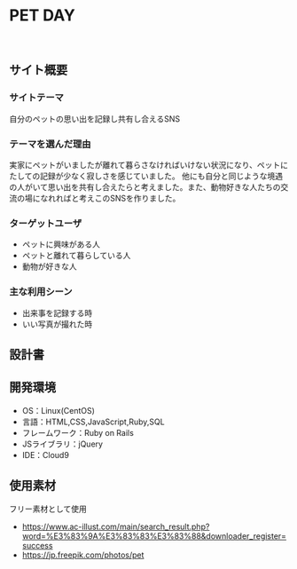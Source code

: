 # PET DAY
​
## サイト概要
### サイトテーマ
自分のペットの思い出を記録し共有し合えるSNS
​
### テーマを選んだ理由
実家にペットがいましたが離れて暮らさなければいけない状況になり、ペットにたしての記録が少なく寂しさを感じていました。
他にも自分と同じような境遇の人がいて思い出を共有し合えたらと考えました。また、動物好きな人たちの交流の場になれればと考えこのSNSを作りました。

### ターゲットユーザ
- ペットに興味がある人
- ペットと離れて暮らしている人
- 動物が好きな人
​
### 主な利用シーン
- 出来事を記録する時
- いい写真が撮れた時
## 設計書


## 開発環境
- OS：Linux(CentOS)
- 言語：HTML,CSS,JavaScript,Ruby,SQL
- フレームワーク：Ruby on Rails
- JSライブラリ：jQuery
- IDE：Cloud9
​
## 使用素材
フリー素材として使用
- https://www.ac-illust.com/main/search_result.php?word=%E3%83%9A%E3%83%83%E3%83%88&downloader_register=success
- https://jp.freepik.com/photos/pet